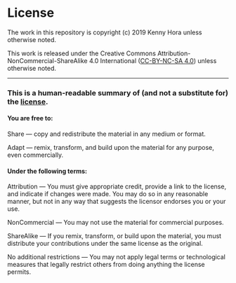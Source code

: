 # License

The work in this repository is copyright (c) 2019 Kenny Hora unless otherwise noted.

This work is released under the Creative Commons Attribution-NonCommercial-ShareAlike
4.0 International ([CC-BY-NC-SA 4.0](https://creativecommons.org/licenses/by-nc-sa/4.0/)) unless otherwise noted.

---
### This is a human-readable summary of (and not a substitute for) the [license](https://creativecommons.org/licenses/by-nc-sa/4.0/legalcode).

#### You are free to:
Share — copy and redistribute the material in any medium or format.

Adapt — remix, transform, and build upon the material
for any purpose, even commercially.

#### Under the following terms:
Attribution — You must give appropriate credit, provide a link to the license, and indicate if changes were made. You may do so in any reasonable manner, but not in any way that suggests the licensor endorses you or your use.

NonCommercial — You may not use the material for commercial purposes.

ShareAlike — If you remix, transform, or build upon the material, you must distribute your contributions under the same license as the original.

No additional restrictions — You may not apply legal terms or technological measures that legally restrict others from doing anything the license permits.

